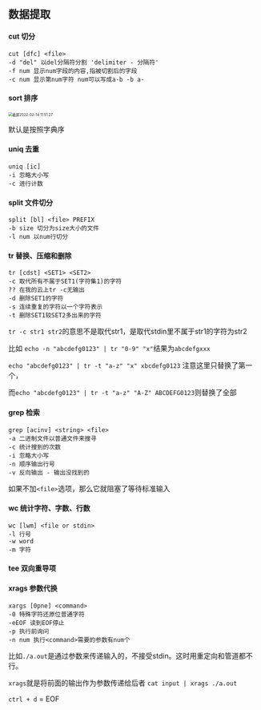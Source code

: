 
## 数据提取

#### cut 切分

```shell
cut [dfc] <file>
-d "del" 以del分隔符分割 'delimiter - 分隔符'
-f num 显示num字段的内容,指被切割后的字段
-c num 显示第num字符 num可以写成a-b -b a-
```



#### sort 排序

<img src="/Users/renboyu/Library/Application Support/typora-user-images/截屏2022-02-14 11.51.27.png" alt="截屏2022-02-14 11.51.27" style="zoom:50%;" />

默认是按照字典序

#### uniq 去重

```shell
uniq [ic]
-i 忽略大小写
-c 进行计数
```





#### split 文件切分

```shell
split [bl] <file> PREFIX
-b size 切分为size大小的文件
-l num 以num行切分
```



#### tr 替换、压缩和删除

```shell
tr [cdst] <SET1> <SET2>
-c 取代所有不属于SET1(字符集1)的字符
?? 在我的云上tr -c无输出  
-d 删除SET1的字符
-s 连续重复的字符以一个字符表示
-t 删除SET1较SET2多出来的字符
```

`tr -c str1 str2`的意思不是取代str1，是取代stdin里不属于str1的字符为str2

比如 `echo -n "abcdefg0123" | tr "0-9" "x"`结果为`abcdefgxxx` 

`echo "abcdefg0123" | tr -t "a-z" "x"
xbcdefg0123` 注意这里只替换了第一个，

而`echo "abcdefg0123" | tr -t "a-z" "A-Z"
ABCDEFG0123`则替换了全部



#### grep 检索

```shell
grep [acinv] <string> <file>
-a 二进制文件以普通文件来搜寻
-c 统计搜到的次数
-i 忽略大小写
-n 顺序输出行号
-v 反向输出 - 输出没找到的
```

如果不加`<file>`选项，那么它就阻塞了等待标准输入

#### wc 统计字符、字数、行数

```shell
wc [lwm] <file or stdin>
-l 行号
-w word
-m 字符
```



#### tee 双向重导项



#### xrags 参数代换

```shell
xargs [0pne] <command>
-0 特殊字符还原位普通字符
-eEOF 读到EOF停止
-p 执行前询问
-n num 执行<command>需要的参数有num个
```

比如`./a.out`是通过参数来传递输入的，不接受stdin。这时用重定向和管道都不行。

`xrags`就是将前面的输出作为参数传递给后者 `cat input | xrags ./a.out`





`ctrl + d` = EOF

